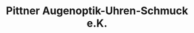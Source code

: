---
title: "Pittner Augenoptik-Uhren-Schmuck e.K."
url: /lengenfeld/pittner-augenoptik-uhren-schmuck-e-k/
shop: Uhren
---